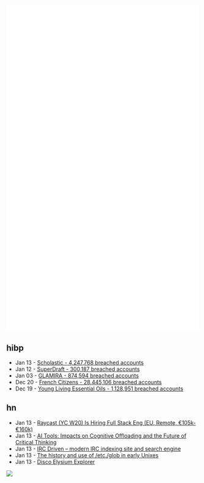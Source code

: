 ![Metrics](https://raw.githubusercontent.com/phixion/phixion/master/metrics.svg)

## hibp

<!--
for https://github.com/phixion/phixion/blob/main/.github/workflows/feeds.yml
-->
<!--START_SECTION:haveibeenpwnd-->
- Jan 13 - [Scholastic - 4,247,768 breached accounts](https://haveibeenpwned.com/PwnedWebsites#Scholastic)
- Jan 12 - [SuperDraft - 300,187 breached accounts](https://haveibeenpwned.com/PwnedWebsites#SuperDraft)
- Jan 03 - [GLAMIRA - 874,594 breached accounts](https://haveibeenpwned.com/PwnedWebsites#GLAMIRA)
- Dec 20 - [French Citizens - 28,445,106 breached accounts](https://haveibeenpwned.com/PwnedWebsites#FrenchCitizens)
- Dec 19 - [Young Living Essential Oils - 1,128,951 breached accounts](https://haveibeenpwned.com/PwnedWebsites#YoungLivingEssentialOils)
<!--END_SECTION:haveibeenpwnd-->

## hn

<!--
for https://github.com/phixion/phixion/blob/main/.github/workflows/feeds.yml
-->
<!--START_SECTION:hn-->
- Jan 13 - [Raycast (YC W20) Is Hiring Full Stack Eng (EU, Remote, €105k-€160k)](https://www.raycast.com/jobs/software-engineer-full-stack)
- Jan 13 - [AI Tools: Impacts on Cognitive Offloading and the Future of Critical Thinking](https://www.mdpi.com/2075-4698/15/1/6)
- Jan 13 - [IRC Driven – modern IRC indexing site and search engine](https://www.ircdriven.com/)
- Jan 13 - [The history and use of /etc./glob in early Unixes](https://utcc.utoronto.ca/~cks/space/blog/unix/EtcGlobHistory)
- Jan 13 - [Disco Elysium Explorer](http://134.0.119.41)
<!--END_SECTION:hn-->

<!--
for https://yhype.me
-->
![](https://hit.yhype.me/github/profile?user_id=13013670)
